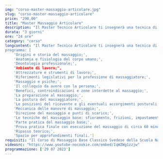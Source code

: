 ```yaml
---
img: "corso-master-massaggio-articolare.jpg"
slug: "corso-master-massaggio-articolare"
price: "290,00"
title: "Master Massaggio Articolare"
description: "Il Master Tecnico Articolare ti insegnerà una tecnica di massaggio che si focalizza sulle zone scapolo-omerale e sulle articolazioni di anca, ginocchio e caviglia, che sono spesso soggette a traumi, lesioni, infiammazioni e dolori. Il massaggio tecnico articolare è una tecnica che combina diverse manovre, come frizioni, pressioni, mobilizzazioni, stiramenti, rotazioni, che vengono applicate con le mani e le dita del massaggiatore. Il massaggio tecnico articolare ha lo scopo di rilassare, decontrarre, allungare e tonificare i muscoli e i tendini che circondano le articolazioni, migliorare il movimento articolare, stimolare la circolazione sanguigna e linfatica, ridurre il dolore e l’infiammazione, prevenire e curare le patologie articolari. Nel master imparerai la teoria e la pratica del massaggio tecnico articolare, studierai l’anatomia e la fisiologia delle zone scapolo-omerale e delle articolazioni di anca, ginocchio e caviglia, approfondirai le tecniche di massaggio per le diverse problematiche articolari. Il master ti renderà in grado di praticare un massaggio tecnico articolare efficace e sicuro, ottenendo un’azione terapeutica e riabilitativa su tutto il sistema articolare."
durata: "3 giorni"
ore: "24 ore"
category: "corso"
longcontent: "Il Master Tecnico Articolare ti insegnerà una tecnica di massaggio che si focalizza sulle zone scapolo-omerale e sulle articolazioni di anca, ginocchio e caviglia, che sono spesso soggette a traumi, lesioni, infiammazioni e dolori. Il massaggio tecnico articolare è una tecnica che combina diverse manovre, come frizioni, pressioni, mobilizzazioni, stiramenti, rotazioni, che vengono applicate con le mani e le dita del massaggiatore. Il massaggio tecnico articolare ha lo scopo di rilassare, decontrarre, allungare e tonificare i muscoli e i tendini che circondano le articolazioni, migliorare il movimento articolare, stimolare la circolazione sanguigna e linfatica, ridurre il dolore e l’infiammazione, prevenire e curare le patologie articolari. Nel master imparerai la teoria e la pratica del massaggio tecnico articolare, studierai l’anatomia e la fisiologia delle zone scapolo-omerale e delle articolazioni di anca, ginocchio e caviglia, approfondirai le tecniche di massaggio per le diverse problematiche articolari. Il master ti renderà in grado di praticare un massaggio tecnico articolare efficace e sicuro, ottenendo un’azione terapeutica e riabilitativa su tutto il sistema articolare.
programma: [
    'Origini e storia del massaggio;',
    'Anatomia e fisiologia del corpo umano;',
    'Deontologia professionale;',
    "Ambiente di lavoro;",
    'Attrezzature e strumenti di lavoro;',
    'Riferimenti legislativi per la professione di massaggiatore;',
    'Massaggio e psiche;',
    'Il colloquio da avere con la persona;',
    'Benefici, controindicazioni e zone interdette al massaggio;',
    'La preparazione al massaggio;',
    'La postura del massaggiatore;',
    'Le posizioni del ricevente e gli eventuali accorgimenti posturali;',
    'Meccanica delle manovre di massaggio;',
    'Direzione del massaggio e punti di scarico;',
    'Le tecniche del massaggio base: sfioramento, frizioni, impastamenti, vibrazioni e percussioni in tutte le loro varianti e manovre;',
    'Parte pratica del massaggio base;',
    'Prova pratica finale con esecuzione del massaggio di circa 60 minuti;',
    'Ripasso teorico;',
    'Spazio per approfondimenti finali.']
requisiti: "Il Corso di Massaggio Base Classico Svedese della Scuola Nazionale di Massaggio Tao® è il corso per eccellenza più completo tra tutti. Esso è aperto e rivolto a chiunque, quindi non è necessario avere un'esperienza di base precedente. Il Massaggio Base Classico Svedese è particolarmente consigliato a chi non ha esperienza nelle tecniche di massaggio occidentali quali Sfioramenti, Frizioni, Impastamenti, Vibrazioni e Percussioni in tutte le loro varianti."
videosrc: "https://www.youtube-nocookie.com/embed/IqWZWg1zzjw"
programmazione: ['29 07 2023']  
---
```

